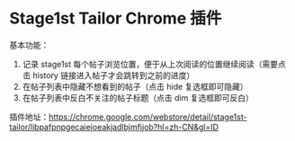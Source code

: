 # Stage1st Tailor Chrome 插件

基本功能：
1. 记录 stage1st 每个帖子浏览位置，便于从上次阅读的位置继续阅读（需要点击 history 链接进入帖子才会跳转到之前的进度）
2. 在帖子列表中隐藏不想看到的帖子（点击 hide 复选框即可隐藏）
3. 在帖子列表中反白不关注的帖子标题（点击 dim 复选框即可反白）

插件地址：https://chrome.google.com/webstore/detail/stage1st-tailor/libpafpnpgecaiejoeakjadlbjmfjjob?hl=zh-CN&gl=ID
